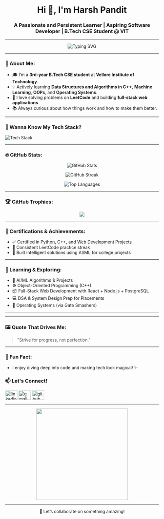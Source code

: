<h1 align="center">Hi 👋, I'm Harsh Pandit</h1>
<h3 align="center">A Passionate and Persistent Learner | Aspiring Software Developer | B.Tech CSE Student @ VIT</h3>

---

<p align="center">
  <img src="https://readme-typing-svg.demolab.com?font=Fira+Code&weight=600&pause=1000&center=true&vCenter=true&width=435&lines=Welcome+to+My+GitHub!;Future+Software+Engineer+in+the+Making;Let%27s+Build+Something+Great+Together!" alt="Typing SVG" />
</p>

---

### 💫 About Me:

- 🎓 I’m a **3rd-year B.Tech CSE student** at **Vellore Institute of Technology**.
- 💡 Actively learning **Data Structures and Algorithms in C++**, **Machine Learning**, **OOPs**, and **Operating Systems**.
- 💬 I love solving problems on **LeetCode** and building **full-stack web applications**.
- 📚 Always curious about how things work and how to make them better.

---

### 💬 Wanna Know My Tech Stack?

<p>
  <img src="https://skillicons.dev/icons?i=cpp,py,html,css,js,react,nodejs,express,postgres,mysql,git,github,vscode,figma" alt="Tech Stack" />
</p>

---

### 🔥 GitHub Stats:

<p align="center">
  <img src="https://github-readme-stats.vercel.app/api?username=ItsHarsh-Pandit&show_icons=true&theme=tokyonight" alt="GitHub Stats"/>
</p>

<p align="center">
  <img src="https://github-readme-streak-stats.herokuapp.com/?user=ItsHarsh-Pandit&theme=tokyonight" alt="GitHub Streak"/>
</p>

<p align="center">
  <img src="https://github-readme-stats.vercel.app/api/top-langs/?username=ItsHarsh-Pandit&layout=compact&theme=tokyonight" alt="Top Languages"/>
</p>

---

### 🏆 GitHub Trophies:
<p align="center">
  <img src="https://github-profile-trophy.vercel.app/?username=ItsHarsh-Pandit&theme=darkhub&no-frame=true" />
</p>

---

### 📜 Certifications & Achievements:

- ✅ Certified in Python, C++, and Web Development Projects
- 🏅 Consistent LeetCode practice streak
- 🧠 Built intelligent solutions using AI/ML for college projects

---

### 🧠 Learning & Exploring:

- 🤖 AI/ML Algorithms & Projects
- ⚙️ Object-Oriented Programming (C++)
- 📦 Full-Stack Web Development with React + Node.js + PostgreSQL
- 💻 DSA & System Design Prep for Placements
- 📘 Operating Systems (via Gate Smashers)

---


---

### 🖼️ Quote That Drives Me:

> "Strive for progress, not perfection."

---

### 🎯 Fun Fact:

- I enjoy diving deep into code and making tech look magical! ✨

### 📫 Let's Connect!

<p align="left"  background color ="white">
<a href="https://www.linkedin.com/in/harsh-pandit-095551335/" target="blank"><img align="center" src="https://cdn.jsdelivr.net/npm/simple-icons@v3/icons/linkedin.svg" alt="linkedin" height="30" width="40" /></a>
<a href="mailto:harshpandit2005@gmail.com"><img align="center" src="https://cdn.jsdelivr.net/npm/simple-icons@v3/icons/gmail.svg" alt="gmail" height="30" width="40" /></a>
<a href="https://github.com/ItsHarsh-Pandit" target="blank"><img align="center" src="https://cdn.jsdelivr.net/npm/simple-icons@v3/icons/github.svg" alt="github" height="30" width="40" /></a>
</p>


---

<p align="center">
  <img src="https://media.giphy.com/media/qgQUggAC3Pfv687qPC/giphy.gif" width="300" />
</p>

---

<p align="center">
  🚀 Let’s collaborate on something amazing!
</p>
<!--

